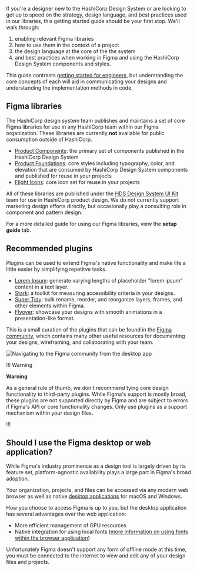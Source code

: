 If you're a designer new to the HashiCorp Design System or are looking to get up to speed on the strategy, design language, and best practices used in our libraries, this getting started guide should be your first stop. We'll walk through:

1. enabling relevant Figma libraries
2. how to use them in the context of a project
3. the design language at the core of the the system
4. and best practices when working in Figma and using the HashiCorp Design System components and styles.

This guide contrasts [getting started for engineers](/getting-started/engineers), but understanding the core concepts of each will aid in communicating your designs and understanding the implementation methods in code.

## Figma libraries

The HashiCorp design system team publishes and maintains a set of core Figma libraries for use in any HashiCorp team within our Figma organization. These libraries are currently **not** available for public consumption outside of HashiCorp.

- [Product Components](https://www.figma.com/file/noyY6dUMDYjmySpHcMjhkN/HDS-Product---Components?t=Ooe3pkDap3cGcgAH-1): the primary set of components published in the HashiCorp Design System
- [Product Foundations](https://www.figma.com/file/oQsMzMMnynfPWpMEt91OpH/HDS-Product---Foundations?t=4kdgl88SMIiEYhbA-1): core styles including typography, color, and elevation that are consumed by HashiCorp Design System components and published for reuse in your projects
- [Flight Icons](https://www.figma.com/file/TLnoT5AYQfy3tZ0H68BgOr/Flight-Icons?t=nEh4FAxdjRsVInyL-1): core icon set for reuse in your projects

All of these libraries are published under the [HDS Design System UI Kit](https://www.figma.com/files/team/1030156573400567478) team for use in HashiCorp product design. We do not currently support marketing design efforts directly, but occasionally play a consulting role in component and pattern design.

For a more detailed guide for using our Figma libraries, view the **setup guide** tab.

## Recommended plugins

Plugins can be used to extend Figma's native functionality and make life a little easier by simplifying repetitve tasks.

- [Lorem Ipsum](https://www.figma.com/community/plugin/736000994034548392): generate varying lengths of placeholder "lorem ipsum" content in a text layer.
- [Stark](https://www.figma.com/community/plugin/732603254453395948): a toolkit for measuring accessibility criteria in your designs.
- [Super Tidy](https://www.figma.com/community/plugin/731260060173130163): bulk rename, reorder, and reorganize layers, frames, and other elements within Figma.
- [Flyover](https://www.figma.com/community/plugin/1008819354278038466): showcase your designs with smooth animations in a presentation-like format.

This is a small curation of the plugins that can be found in the [Figma community](https://www.figma.com/community), which contains many other useful resources for documenting your designs, wireframing, and collaborating with your team.

![Navigating to the Figma community from the desktop app](/assets/getting-started/designers/figma-community.png)

!!! Warning

**Warning**

As a general rule of thumb, we don't recommend tying core design functionality to third-party plugins. While Figma's support is mostly broad, these plugins are not supported directly by Figma and are subject to errors if Figma's API or core functionality changes. Only use plugins as a support mechanism within your design files.

!!!

## Should I use the Figma desktop or web application?

While Figma's industry prominence as a design tool is largely driven by its feature set, platform-agnostic availability plays a large part in Figma's broad adoption.

Your organization, projects, and files can be accessed via any modern web browser as well as native [desktop applications](https://www.figma.com/downloads/) for macOS and Windows.

How you choose to access Figma is up to you, but the desktop application has several advantages over the web application:

- More efficient management of GPU resources
- Native integration for using local fonts ([more information on using fonts within the browser application](https://help.figma.com/hc/en-us/articles/360039956894-Access-local-fonts-on-your-computer#browser))

Unfortunately Figma doesn't support any form of offline mode at this time, you must be connected to the internet to view and edit any of your design files and projects.
